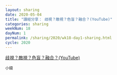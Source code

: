 ```yaml
---
layout: sharing
date: 2020-05-04
title: "讀經分享： 歧視？敵視？色盲？融合？(YouTube)"
categories: sharing
weekNum: 18
dayNum: 1
permalink: /sharing/2020/wk18-day1-sharing.html
cycle: 2020
---
```


[歧視？敵視？色盲？融合？(YouTube)](https://youtu.be/nXX9Ox2IMc4)

`小錢`
